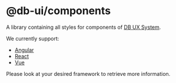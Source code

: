 # @db-ui/components

A library containing all styles for components of [DB UX System](https://github.com/db-ui/mono).

We currently support:

-   [Angular](https://www.npmjs.com/package/@db-ui/ngx-components)
-   [React](https://www.npmjs.com/package/@db-ui/react-components)
-   [Vue](https://www.npmjs.com/package/@db-ui/v-components)

Please look at your desired framework to retrieve more information.
